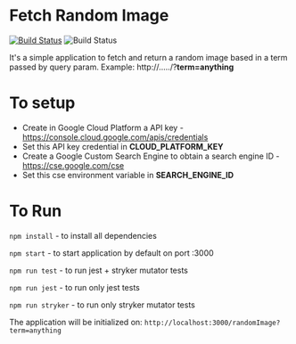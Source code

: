 # Fetch Random Image

[![Build Status](https://travis-ci.org/rafaelpivatto/fetchRandomImage.svg?branch=master)](https://travis-ci.org/rafaelpivatto/fetchRandomImage)
![Build Status](https://badge.stryker-mutator.io/github.com/rafaelpivatto/fetchRandomImage/master)

It's a simple application to fetch and return a random image based in a term passed by query param.
Example: http://...../?**term=anything**

# To setup

- Create in Google Cloud Platform a API key - https://console.cloud.google.com/apis/credentials
- Set this API key credential in **CLOUD_PLATFORM_KEY**
- Create a Google Custom Search Engine to obtain a search engine ID - https://cse.google.com/cse
- Set this cse environment variable in **SEARCH_ENGINE_ID**
  
# To Run

`npm install` - to install all dependencies

`npm start` - to start application by default on port :3000

`npm run test` - to run jest + stryker mutator tests

`npm run jest` - to run only jest tests

`npm run stryker` - to run only stryker mutator tests

The application will be initialized on: `http://localhost:3000/randomImage?term=anything`